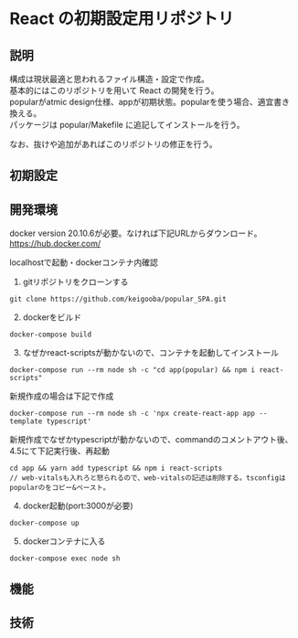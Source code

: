 # React の初期設定用リポジトリ

## 説明

構成は現状最適と思われるファイル構造・設定で作成。<br>
基本的にはこのリポジトリを用いて React の開発を行う。<br>
popularがatmic design仕様、appが初期状態。popularを使う場合、適宜書き換える。<br>
パッケージは popular/Makefile に追記してインストールを行う。

なお、抜けや追加があればこのリポジトリの修正を行う。

## 初期設定

## 開発環境
docker version 20.10.6が必要。なければ下記URLからダウンロード。<br />
https://hub.docker.com/

localhostで起動・dockerコンテナ内確認
1. gitリポジトリをクローンする
```
git clone https://github.com/keigooba/popular_SPA.git
```
2. dockerをビルド
```
docker-compose build
```
3. なぜかreact-scriptsが動かないので、コンテナを起動してインストール
```
docker-compose run --rm node sh -c "cd app(popular) && npm i react-scripts"
```
新規作成の場合は下記で作成
```
docker-compose run --rm node sh -c 'npx create-react-app app --template typescript'
```
新規作成でなぜかtypescriptが動かないので、commandのコメントアウト後、4.5にて下記実行後、再起動
```
cd app && yarn add typescript && npm i react-scripts
// web-vitalsも入れろと怒られるので、web-vitalsの記述は削除する。tsconfigはpopularのをコピー&ペースト。
```

4. docker起動(port:3000が必要)
```
docker-compose up
```
5. dockerコンテナに入る
```
docker-compose exec node sh
```

## 機能

## 技術
